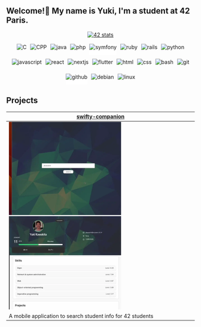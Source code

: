 <h2>Welcome!👋 My name is Yuki, I'm a student at 42 Paris.</h2>

<!-- <img src="https://github-readme-stats.vercel.app/api/top-langs/?username=yuuuuki15&theme=blue-green&show_icons=true&hide_border=true&layout=compact" height="145" alt="languages graph"  /> -->

<div style="display: flex; align-items: center; justify-content: center; margin-bottom: 1rem;">
    <a href="https://profile.intra.42.fr/users/ykawakit">
        <img src="https://badge.mediaplus.ma/colorfulwaves/ykawakit" alt="42 stats" />
    </a>
</div>

<div style="display: flex; flex-wrap: wrap; gap: 10px; justify-content: center; margin-bottom: 1rem;">
    <img src="https://cdn.simpleicons.org/c/A8B9CC" height="30" alt="C"/>
    <img src="https://cdn.simpleicons.org/c++/00599C" height="30" alt="CPP"/>
    <img src="https://cdn.jsdelivr.net/gh/devicons/devicon/icons/java/java-original.svg" height="30px" alt="java">
    <img src="https://cdn.jsdelivr.net/gh/devicons/devicon/icons/php/php-original.svg" height="30px;" alt="php">
    <img src="https://cdn.jsdelivr.net/gh/devicons/devicon/icons/symfony/symfony-original.svg" height="30" alt="symfony" style="background-color: white"/>
    <img src="https://cdn.jsdelivr.net/gh/devicons/devicon/icons/ruby/ruby-original.svg" height="30px;" alt="ruby">
    <img src="https://cdn.jsdelivr.net/gh/devicons/devicon/icons/rails/rails-original-wordmark.svg" height="30" alt="rails"/>
    <img src="https://cdn.jsdelivr.net/gh/devicons/devicon/icons/python/python-original.svg" height="30" alt="python"/>
    <img src="https://cdn.jsdelivr.net/gh/devicons/devicon/icons/javascript/javascript-original.svg" height="30" alt="javascript"/>
    <img src="https://cdn.jsdelivr.net/gh/devicons/devicon/icons/react/react-original.svg" height="30" alt="react"/>
    <img src="https://cdn.jsdelivr.net/gh/devicons/devicon/icons/nextjs/nextjs-original.svg" height="30" alt="nextjs"/>
    <img src="https://cdn.jsdelivr.net/gh/devicons/devicon/icons/flutter/flutter-original.svg" height="30" alt="flutter"/>
    <img src="https://skillicons.dev/icons?i=html" height="30" alt="html"/>
    <img src="https://cdn.jsdelivr.net/gh/devicons/devicon/icons/css3/css3-original.svg" height="30" alt="css"/>
    <img src="https://cdn.jsdelivr.net/gh/devicons/devicon/icons/bash/bash-original.svg" height="30" alt="bash"/>
    <img src="https://cdn.jsdelivr.net/gh/devicons/devicon/icons/git/git-original.svg" height="30" alt="git"/>
    <img src="https://cdn.jsdelivr.net/gh/devicons/devicon/icons/github/github-original.svg" height="30" alt="github" style="background-color: white"/>
    <img src="https://cdn.jsdelivr.net/gh/devicons/devicon/icons/debian/debian-original.svg" height="30" alt="debian"/>
    <img src="https://cdn.jsdelivr.net/gh/devicons/devicon/icons/linux/linux-original.svg" height="30" alt="linux"/>
</div>

<h2>Projects</h2>

<!-- Project cards -->
| [swifty-companion](https://github.com/yuuuuki15/swifty_companion) |
|---|
|<a href="https://github.com/yuuuuki15/swifty_companion"><img src="assets/swifty1.webp" width="300" height="250" alt="swifty-companion demo"/></a><a href="https://github.com/yuuuuki15/swifty_companion"><img src="assets/swifty2.webp" width="300" height="250" alt="swifty-companion demo2"/></a>|
| A mobile application to search student info for 42 students |


<!-- Add more project cards as needed -->
